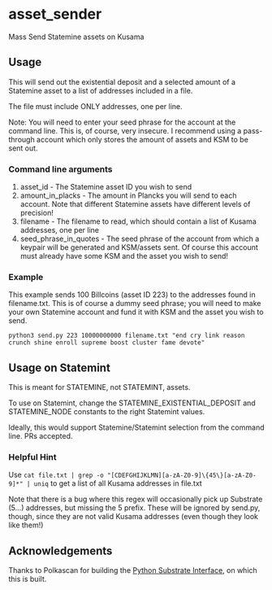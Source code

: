 # asset_sender
Mass Send Statemine assets on Kusama

## Usage

This will send out the existential deposit and a selected amount of a Statemine asset to a list of addresses included in a file.

The file must include ONLY addresses, one per line.

Note: You will need to enter your seed phrase for the account at the command line. This is, of course, very insecure. I recommend using a pass-through account which only stores the amount of assets and KSM to be sent out.

### Command line arguments

1. asset_id - The Statemine asset ID you wish to send
2. amount_in_placks - The amount in Plancks you will send to each account. Note that different Statemine assets have different levels of precision!
3. filename - The filename to read, which should contain a list of Kusama addresses, one per line
4. seed_phrase_in_quotes - The seed phrase of the account from which a keypair will be generated and KSM/assets sent. Of course this account must already have some KSM and the asset you wish to send!

### Example

This example sends 100 Billcoins (asset ID 223) to the addresses found in filename.txt. This is of course a dummy seed phrase; you will need to make your own Statemine account and fund it with KSM and the asset you wish to send.

```
python3 send.py 223 10000000000 filename.txt "end cry link reason crunch shine enroll supreme boost cluster fame devote"
```

## Usage on Statemint

This is meant for STATEMINE, not STATEMINT, assets.

To use on Statemint, change the STATEMINE_EXISTENTIAL_DEPOSIT and STATEMINE_NODE constants to the right Statemint values.

Ideally, this would support Statemine/Statemint selection from the command line. PRs accepted.

### Helpful Hint

Use `cat file.txt | grep -o "[CDEFGHIJKLMN][a-zA-Z0-9]\{45\}[a-zA-Z0-9]*" | uniq` to get a list of all Kusama addresses in file.txt

Note that there is a bug where this regex will occasionally pick up Substrate (5...) addresses, but missing the 5 prefix. These will be ignored by send.py, though, since they are not valid Kusama addresses (even though they look like them!)

## Acknowledgements

Thanks to Polkascan for building the [Python Substrate Interface](https://github.com/polkascan/py-substrate-interface), on which this is built.
